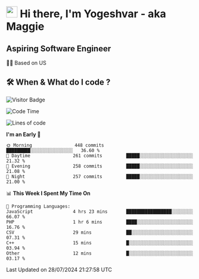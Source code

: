 <h1><img src="https://emojis.slackmojis.com/emojis/images/1531849430/4246/blob-sunglasses.gif?1531849430" width="30"/> Hi there, I'm Yogeshvar - aka Maggie</h1>

## Aspiring Software Engineer
🏂🏻  Based on US 

## 🛠 When & What do I code ?  

![Visitor Badge](https://visitor-badge.feriirawann.repl.co?username=yogeshvar&repo=yogeshvar&label=Visitors&style=plastic&color=%23457BFF&contentType=svg)

<!--START_SECTION:waka-->
![Code Time](http://img.shields.io/badge/Code%20Time-2%2C916%20hrs%2028%20mins-blue)

![Lines of code](https://img.shields.io/badge/From%20Hello%20World%20I%27ve%20Written-4.1%20million%20lines%20of%20code-blue)

**I'm an Early 🐤** 

```text
🌞 Morning                448 commits         █████████░░░░░░░░░░░░░░░░   36.60 % 
🌆 Daytime                261 commits         █████░░░░░░░░░░░░░░░░░░░░   21.32 % 
🌃 Evening                258 commits         █████░░░░░░░░░░░░░░░░░░░░   21.08 % 
🌙 Night                  257 commits         █████░░░░░░░░░░░░░░░░░░░░   21.00 % 
```


📊 **This Week I Spent My Time On** 

```text
💬 Programming Languages: 
JavaScript               4 hrs 23 mins       █████████████████░░░░░░░░   66.07 % 
PHP                      1 hr 6 mins         ████░░░░░░░░░░░░░░░░░░░░░   16.76 % 
CSV                      29 mins             ██░░░░░░░░░░░░░░░░░░░░░░░   07.31 % 
C++                      15 mins             █░░░░░░░░░░░░░░░░░░░░░░░░   03.94 % 
Other                    12 mins             █░░░░░░░░░░░░░░░░░░░░░░░░   03.17 % 
```


 Last Updated on 28/07/2024 21:27:58 UTC
<!--END_SECTION:waka-->
